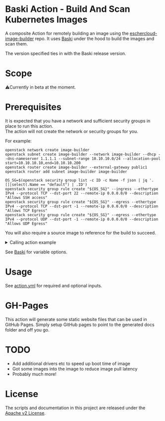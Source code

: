 # Baski Action - Build And Scan Kubernetes Images

A composite Action for remotely building an image using
the [eschercloud-image-builder](https://github.com/eschercloudai/image-builder) repo.
It uses [Baski](https://github.com/eschercloudai/baski) under the hood to build the images and scan them.

The version specified ties in with the Baski release version.

# Scope

⚠️Currently in beta at the moment.

# Prerequisites

It is expected that you have a network and sufficient security groups in place to run this action.<br>
The action will not create the network or security groups for you.

For example:

```
openstack network create image-builder
openstack subnet create image-builder --network image-builder --dhcp --dns-nameserver 1.1.1.1 --subnet-range 10.10.10.0/24 --allocation-pool start=10.10.10.10,end=10.10.10.200
openstack router create image-builder --external-gateway public1
openstack router add subnet image-builder image-builder

OS_SG=$(openstack security group list -c ID -c Name -f json | jq '.[]|select(.Name == "default") | .ID')
openstack security group rule create "${OS_SG}" --ingress --ethertype IPv4 --protocol TCP --dst-port 22 --remote-ip 0.0.0.0/0 --description "Allows SSH access"
openstack security group rule create "${OS_SG}" --egress --ethertype IPv4 --protocol TCP --dst-port -1 --remote-ip 0.0.0.0/0 --description "Allows TCP Egress"
openstack security group rule create "${OS_SG}" --egress --ethertype IPv4 --protocol UDP --dst-port -1 --remote-ip 0.0.0.0/0 --description "Allows UDP Egress"
```

You will also require a source image to reference for the build to succeed.


<details>
<summary>Calling action example</summary>

Below is a complete example of calling this action for multiple versions.

```yaml
jobs:
  build_image:
    runs-on: ubuntu-22.04
    name: Runs the kubernetes image-builder against Openstack
    strategy:
      max-parallel: 3
      matrix:
        build-os:
          - "ubuntu-2204"
        flavor:
          - "image-builder"
          - "image-builder-with-gpu"
        version:
          - crictl: "1.25.0"
            k8s: "1.23.14"
          - crictl: "1.25.0"
            k8s: "1.24.8"
          - crictl: "1.25.0"
            k8s: "1.25.4"
        include:
          - flavor: "image-builder-with-gpu"
            gpu:
              enabled: "true"
          - flavor: "image-builder"
            gpu:
              enabled: "false"
    steps:
      - uses: actions/checkout@v3
      - id: openstack-image-builder
        uses: eschercloudai/baski-action@v0.0.1-beta.3
        with:
          os-auth-url: ${{ secrets.os_host }}
          os-username: ${{ secrets.os_user }}
          os-password: ${{ secrets.os_password }}
          os-project-name: ${{ secrets.os_pname }}
          os-project-id: ${{ secrets.os_pid }}
          os-region-name: ${{ secrets.os_region }}
          network-id: ${{ secrets.os_network_id }}
          attach-config-drive: false
          build-os: ${{ matrix.build-os }}
          source-image-id: "SOURCE_IMAGE_ID"
          flavor-name: ${{ matrix.flavor }}
          crictl-version: ${{ matrix.version.crictl }}
          k8s-version: ${{ matrix.version.k8s }}
          enable-nvidia-support: ${{ matrix.gpu.enabled }}
          nvidia-installer-url: ${{ secrets.nvidia_url }}
          nvidia-driver-version: "510.73.08"
          grid-license-server: ${{ secrets.nvidia_grid_license_server }}
          gh-token: ${{ secrets.GITHUB_TOKEN }}
          gh-pages-branch: "gh-pages"

          # Only set these if defaults are no good
          #os-application-credential-id:
          #os-application-credential-secret:
          #os-project-domain-name:
          #os-user-domain-name:
          #os-region:
          #os-identity-api-version:
          #os-interface:
          #image-repo:
          #use-floating-ip:
          #floating-ip-network-name:
          #image-visibility:
          #gh-account:
```

</details>

See [Baski](https://github.com/eschercloudai/baski) for variable options.

# Usage

See [action.yml](action.yml) for required and optional inputs.

# GH-Pages

This action will generate some static website files that can be used in GitHub Pages.
Simply setup GitHub pages to point to the generated docs folder and off you go.

# TODO

* Add additional drivers etc to speed up boot time of image
* Got some images into the image to reduce image pull latency
* Probably much more!

# License

The scripts and documentation in this project are released under the [Apache v2 License](LICENSE).